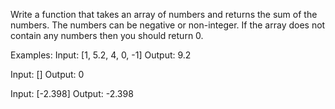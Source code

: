 Write a function that takes an array of numbers and returns the sum of the numbers. The numbers can be negative or non-integer. If the array does not contain any numbers then you should return 0.

Examples:
Input: [1, 5.2, 4, 0, -1]
Output: 9.2

Input: []
Output: 0

Input: [-2.398]
Output: -2.398
